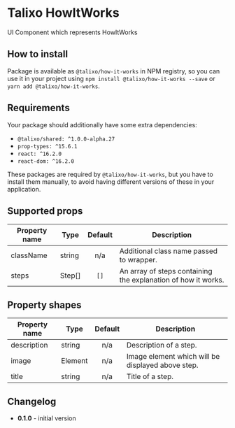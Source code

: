 # Talixo HowItWorks

UI Component which represents HowItWorks

## How to install

Package is available as `@talixo/how-it-works` in NPM registry, so you can use it in your project
using `npm install @talixo/how-it-works --save` or `yarn add @talixo/how-it-works`.

## Requirements

Your package should additionally have some extra dependencies:

- `@talixo/shared: ^1.0.0-alpha.27`
- `prop-types: ^15.6.1`
- `react: ^16.2.0`
- `react-dom: ^16.2.0`

These packages are required by `@talixo/how-it-works`, but you have to install them manually,
to avoid having different versions of these in your application.

## Supported props

Property name | Type      | Default | Description                    
--------------|-----------|:-------:|--------------------------------
className     | string    | n/a     | Additional class name passed to wrapper.
steps         | Step[]    | `[]`    | An array of steps containing the explanation of how it works.

## Property shapes 

Property name | Type      | Default | Description                    
--------------|-----------|:-------:|--------------------------------
description   | string    | n/a     | Description of a step.
image         | Element   | n/a     | Image element which will be displayed above step.
title         | string    | n/a     | Title of a step.

## Changelog

- **0.1.0** - initial version
